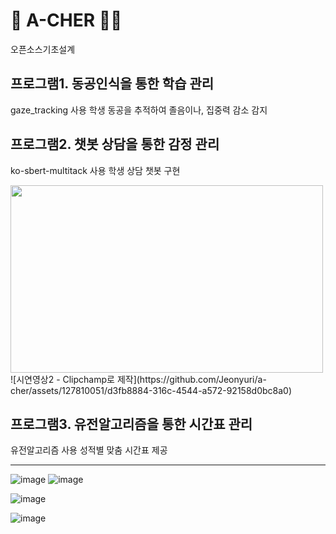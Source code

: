 # 🤖 A-CHER 👨‍🏫
오픈소스기초설계

프로그램1. 동공인식을 통한 학습 관리
-------------

gaze_tracking 사용
학생 동공을 추적하여 졸음이나, 집중력 감소 감지

프로그램2. 챗봇 상담을 통한 감정 관리
-------------
ko-sbert-multitack 사용
학생 상담 챗봇 구현

<img src="[이미지_파일_경로](https://github.com/Jeonyuri/a-cher/assets/127810051/d3fb8884-316c-4544-a572-92158d0bc8a0).gif" width="500" height="300">
![시연영상2 - Clipchamp로 제작](https://github.com/Jeonyuri/a-cher/assets/127810051/d3fb8884-316c-4544-a572-92158d0bc8a0)


프로그램3. 유전알고리즘을 통한 시간표 관리
-------------

유전알고리즘 사용
성적별 맞춤 시간표 제공

------------
![image](https://github.com/Jeonyuri/a-cher/assets/127706144/70cb308f-061a-492a-9bfa-fb92f992ac0e)
![image](https://github.com/Jeonyuri/a-cher/assets/127706144/a6117282-2d8f-4b94-8c20-b39d6178eebb)

![image](https://github.com/Jeonyuri/a-cher/assets/127706144/b1370ca5-120e-4512-a676-b12a8e95bf58)

![image](https://github.com/Jeonyuri/a-cher/assets/127706144/6985478e-fb03-4146-9a86-0de9c7154ac8)


